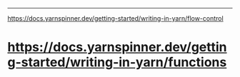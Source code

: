 ---
https://docs.yarnspinner.dev/getting-started/writing-in-yarn/flow-control

https://docs.yarnspinner.dev/getting-started/writing-in-yarn/functions
===